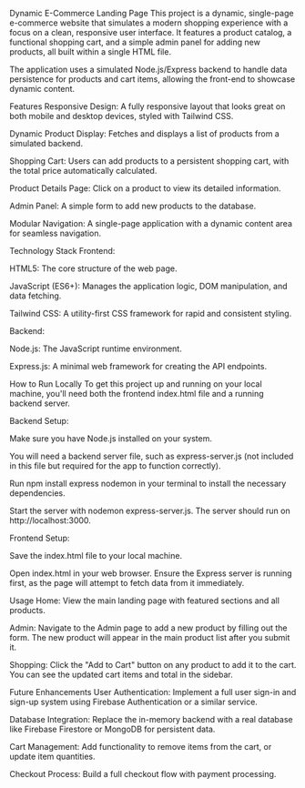 Dynamic E-Commerce Landing Page
This project is a dynamic, single-page e-commerce website that simulates a modern shopping experience with a focus on a clean, responsive user interface. It features a product catalog, a functional shopping cart, and a simple admin panel for adding new products, all built within a single HTML file.

The application uses a simulated Node.js/Express backend to handle data persistence for products and cart items, allowing the front-end to showcase dynamic content.

Features
Responsive Design: A fully responsive layout that looks great on both mobile and desktop devices, styled with Tailwind CSS.

Dynamic Product Display: Fetches and displays a list of products from a simulated backend.

Shopping Cart: Users can add products to a persistent shopping cart, with the total price automatically calculated.

Product Details Page: Click on a product to view its detailed information.

Admin Panel: A simple form to add new products to the database.

Modular Navigation: A single-page application with a dynamic content area for seamless navigation.

Technology Stack
Frontend:

HTML5: The core structure of the web page.

JavaScript (ES6+): Manages the application logic, DOM manipulation, and data fetching.

Tailwind CSS: A utility-first CSS framework for rapid and consistent styling.

Backend:

Node.js: The JavaScript runtime environment.

Express.js: A minimal web framework for creating the API endpoints.

How to Run Locally
To get this project up and running on your local machine, you'll need both the frontend index.html file and a running backend server.

Backend Setup:

Make sure you have Node.js installed on your system.

You will need a backend server file, such as express-server.js (not included in this file but required for the app to function correctly).

Run npm install express nodemon in your terminal to install the necessary dependencies.

Start the server with nodemon express-server.js. The server should run on http://localhost:3000.

Frontend Setup:

Save the index.html file to your local machine.

Open index.html in your web browser. Ensure the Express server is running first, as the page will attempt to fetch data from it immediately.

Usage
Home: View the main landing page with featured sections and all products.

Admin: Navigate to the Admin page to add a new product by filling out the form. The new product will appear in the main product list after you submit it.

Shopping: Click the "Add to Cart" button on any product to add it to the cart. You can see the updated cart items and total in the sidebar.

Future Enhancements
User Authentication: Implement a full user sign-in and sign-up system using Firebase Authentication or a similar service.

Database Integration: Replace the in-memory backend with a real database like Firebase Firestore or MongoDB for persistent data.

Cart Management: Add functionality to remove items from the cart, or update item quantities.

Checkout Process: Build a full checkout flow with payment processing.
